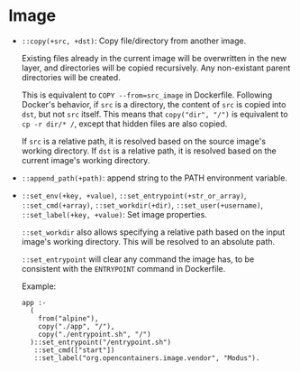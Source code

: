 # Image

- <a name="copy"></a>`::copy(+src, +dst)`: Copy file/directory from another image.

  Existing files already in the current image will be overwritten in the new layer, and directories will be copied recursively. Any non-existant parent directories will be created.

  This is equivalent to `COPY --from=src_image` in Dockerfile. Following Docker's behavior, if `src` is a directory, the content of `src` is copied into `dst`, but not `src` itself. This means that `copy("dir", "/")` is equivalent to `cp -r dir/* /`, except that hidden files are also copied.

  If `src` is a relative path, it is resolved based on the source image's working directory. If `dst` is a relative path, it is resolved based on the current image's working directory.

- <a name="append-path"></a>`::append_path(+path)`: append string to the PATH environment variable.

- <a name="simple-set"></a>`::set_env(+key, +value)`, `::set_entrypoint(+str_or_array)`, `::set_cmd(+array)`, `::set_workdir(+dir)`, `::set_user(+username)`, `::set_label(+key, +value)`: Set image properties.

  `::set_workdir` also allows specifying a relative path based on the input image's working directory. This will be resolved to an absolute path.

  `::set_entrypoint` will clear any command the image has, to be consistent with the `ENTRYPOINT` command in Dockerfile.

  Example:
  ```Modusfile
  app :-
    (
      from("alpine"),
      copy("./app", "/"),
      copy("./entrypoint.sh", "/")
    )::set_entrypoint("/entrypoint.sh")
     ::set_cmd(["start"])
     ::set_label("org.opencontainers.image.vendor", "Modus").
  ```
